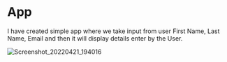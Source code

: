 # App


I have created simple app where we take input from user First Name, Last Name, Email and then it will display details enter by the User.

![Screenshot_20220421_194016](https://user-images.githubusercontent.com/99519375/164476859-dc853132-ebef-4aef-9ab9-c6917adb677b.png)



